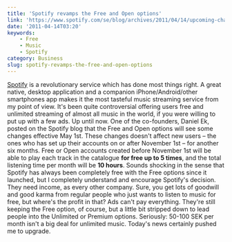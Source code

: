 ```yaml
---
title: 'Spotify revamps the Free and Open options'
link: 'https://www.spotify.com/se/blog/archives/2011/04/14/upcoming-changes-to-spotify-free-open'
date: '2011-04-14T03:20'
keywords:
    - Free
    - Music
    - Spotify
category: Business
slug: spotify-revamps-the-free-and-open-options
---
```


[Spotify](http://spotify.com) is a revolutionary service which has done most things right. A great native, desktop application and a companion iPhone/Android/other smartphones app makes it the most tasteful music streaming service from my point of view. It's been quite controversial offering users free and unlimited streaming of almost all music in the world, if you were willing to put up with a few ads. Up until now. One of the co-founders, Daniel Ek, posted on the Spotify blog that the Free and Open options will see some changes effective May 1st. These changes doesn't affect new users – the ones who has set up their accounts on or after November 1st – for another six months. Free or Open accounts created before November 1st will be able to play each track in the catalogue **for free up to 5 times**, and the total listening time per month will be **10 hours**. Sounds shocking in the sense that Spotify has always been completely free with the Free options since it launched, but I completely understand and encourage Spotify's decision. They need income, as every other company. Sure, you get lots of goodwill and good karma from regular people who just wants to listen to music for free, but where's the profit in that? Ads can't pay everything. They're still keeping the Free option, of course, but a little bit stripped down to lead people into the Unlimited or Premium options. Seriously: 50-100 SEK per month isn't a big deal for unlimited music. Today's news certainly pushed me to upgrade.
